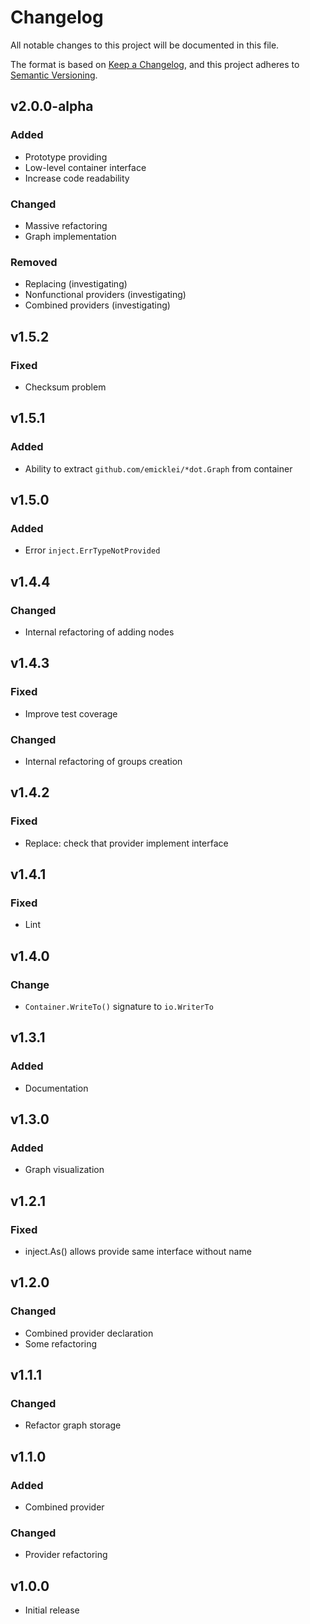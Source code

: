 # Changelog
All notable changes to this project will be documented in this file.

The format is based on [Keep a Changelog](https://keepachangelog.com/en/1.0.0/),
and this project adheres to [Semantic Versioning](https://semver.org/spec/v2.0.0.html).

## v2.0.0-alpha

### Added

- Prototype providing
- Low-level container interface
- Increase code readability

### Changed

- Massive refactoring
- Graph implementation

### Removed

- Replacing (investigating)
- Nonfunctional providers (investigating)
- Combined providers (investigating)

## v1.5.2

### Fixed

- Checksum problem

## v1.5.1

### Added

- Ability to extract `github.com/emicklei/*dot.Graph` from container

## v1.5.0

### Added

- Error `inject.ErrTypeNotProvided`

## v1.4.4

### Changed

- Internal refactoring of adding nodes

## v1.4.3

### Fixed

- Improve test coverage

### Changed

- Internal refactoring of groups creation

## v1.4.2

### Fixed

- Replace: check that provider implement interface

## v1.4.1

### Fixed

- Lint

## v1.4.0

### Change

- `Container.WriteTo()` signature to `io.WriterTo`

## v1.3.1

### Added

- Documentation

## v1.3.0

### Added

- Graph visualization

## v1.2.1

### Fixed

- inject.As() allows provide same interface without name

## v1.2.0

### Changed

- Combined provider declaration
- Some refactoring

## v1.1.1

### Changed

- Refactor graph storage

## v1.1.0

### Added

- Combined provider

### Changed

- Provider refactoring

## v1.0.0

- Initial release